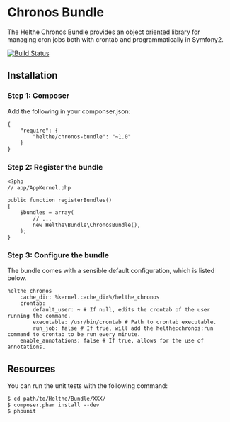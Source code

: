 # Chronos Bundle

The Helthe Chronos Bundle provides an object oriented library for managing cron jobs both with crontab and
programmatically in Symfony2.

[![Build Status](https://secure.travis-ci.org/helthe/ChronosBundle.png?branch=master)](http://travis-ci.org/helthe/ChronosBundle)

## Installation

### Step 1: Composer

Add the following in your componser.json:

    {
        "require": {
            "helthe/chronos-bundle": "~1.0"
        }
    }

### Step 2: Register the bundle

    <?php
    // app/AppKernel.php

    public function registerBundles()
    {
        $bundles = array(
            // ...
            new Helthe\Bundle\ChronosBundle(),
        );
    }

### Step 3: Configure the bundle

The bundle comes with a sensible default configuration, which is listed below.

    helthe_chronos
        cache_dir: %kernel.cache_dir%/helthe_chronos
        crontab:
            default_user: ~ # If null, edits the crontab of the user running the command.
            executable: /usr/bin/crontab # Path to crontab executable.
            run_job: false # If true, will add the helthe:chronos:run command to crontab to be run every minute.
        enable_annotations: false # If true, allows for the use of annotations.

## Resources

You can run the unit tests with the following command:

    $ cd path/to/Helthe/Bundle/XXX/
    $ composer.phar install --dev
    $ phpunit
